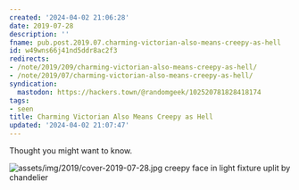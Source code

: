 ```yaml
---
created: '2024-04-02 21:06:28'
date: 2019-07-28
description: ''
fname: pub.post.2019.07.charming-victorian-also-means-creepy-as-hell
id: w49wns66j41nd5ddr8ac2f3
redirects:
- /note/2019/209/charming-victorian-also-means-creepy-as-hell/
- /note/2019/07/charming-victorian-also-means-creepy-as-hell/
syndication:
  mastodon: https://hackers.town/@randomgeek/102520781828418174
tags:
- seen
title: Charming Victorian Also Means Creepy as Hell
updated: '2024-04-02 21:07:47'
---
```


Thought you might want to know.

![assets/img/2019/cover-2019-07-28.jpg](assets/img/2019/cover-2019-07-28.jpg)
creepy face in light fixture uplit by chandelier